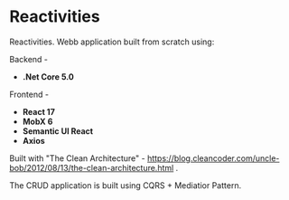 # Reactivities

Reactivities. Webb application built from scratch using:

Backend - 
* **.Net Core 5.0**
 
Frontend -
* **React 17**
* **MobX 6**
* **Semantic UI React**
* **Axios**

Built with "The Clean Architecture" - https://blog.cleancoder.com/uncle-bob/2012/08/13/the-clean-architecture.html .

The CRUD application is built using CQRS + Mediatior Pattern.



